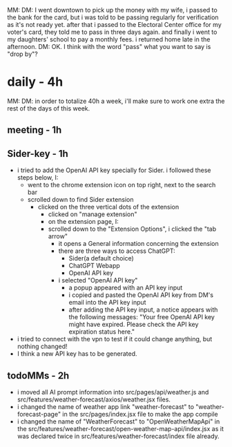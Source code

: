 MM: DM: I went downtown to pick up the money with my wife, i passed to the bank for the card, but i was told to be passing regularly for verification as it's not ready yet. after that i passed to the Electoral Center office for my voter's card, they told me to pass in three days again. and finally i went to my daughters' school to pay a monthly fees. i returned home late in the afternoon.
DM: OK. I think with the word "pass" what you want to say is "drop by"?

# daily - 4h
MM: DM: in order to totalize 40h a week, i'll make sure to work one extra the rest of the days of this week.
## meeting - 1h

## Sider-key - 1h
* i tried to add the OpenAI API key specially for Sider. i followed these steps below, I:
  * went to the chrome extension icon on top right, next to the search bar
  * scrolled down to find Sider extension
    * clicked on the three vertical dots of the extension
      * clicked on "manage extension"
      * on the extension page, I:
      * scrolled down to the "Extension Options", i clicked the "tab arrow"
        * it opens a General information concerning the extension
        * there are three ways to access ChatGPT:
          * Sider(a default choice)
          * ChatGPT Webapp
          * OpenAI API key
        * i selected "OpenAI API key"
          * a popup appeared with an API key input
          * i copied and pasted the OpenAI API key from DM's email into the API key input
          * after adding the API key input, a notice appears with the following messages: "Your free OpenAI API key might have expired. Please check the API key expiration status here."
* i tried to connect with the vpn to test if it could change anything, but nothing changed!
* I think a new API key has to be generated.

## todoMMs - 2h
* i moved all AI prompt information into src/pages/api/weather.js and src/features/weather-forecast/axios/weather.jsx files.
* i changed the name of weather app link "weather-forecast" to "weather-forecast-page" in the src/pages/index.jsx file to make the app compile
* i changed the name of "WeatherForecast" to "OpenWeatherMapApi" in the src/features/weather-forecast/open-weather-map-api/index.jsx as it was declared twice in src/features/weather-forecast/index file already.
